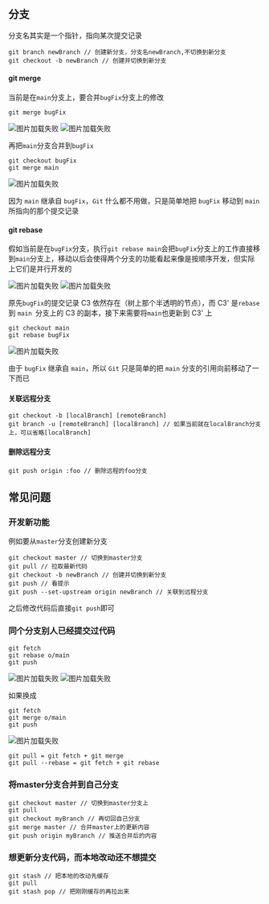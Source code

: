 ## 分支

分支名其实是一个指针，指向某次提交记录

```
git branch newBranch // 创建新分支，分支名newBranch,不切换到新分支
git checkout -b newBranch // 创建并切换到新分支
```

#### git merge

当前是在`main`分支上，要合并`bugFix`分支上的修改

```
git merge bugFix
```

<img :src="$withBase('/Git/image-20210303134635352.png')" alt="图片加载失败">
<img :src="$withBase('/Git/image-20210303134724896.png')" alt="图片加载失败">

再把`main`分支合并到`bugFix`

```
git checkout bugFix
git merge main
```

<img :src="$withBase('/Git/image-20210303134849742.png')" alt="图片加载失败">

因为 `main` 继承自 `bugFix`，`Git` 什么都不用做，只是简单地把 `bugFix` 移动到 `main` 所指向的那个提交记录

#### git rebase

假如当前是在`bugFix`分支，执行`git rebase main`会把`bugFix`分支上的工作直接移到`main`分支上，移动以后会使得两个分支的功能看起来像是按顺序开发，但实际上它们是并行开发的

<img :src="$withBase('/Git/image-20210303135458343.png')" alt="图片加载失败">
<img :src="$withBase('/Git/image-20210303135641702.png')" alt="图片加载失败">

原先`bugFix`的提交记录 C3 依然存在（树上那个半透明的节点），而 C3' 是`rebase` 到 `main `分支上的 C3 的副本，接下来需要将`main`也更新到 C3' 上

```
git checkout main
git rebase bugFix
```

<img :src="$withBase('/Git/image-20210303135900342.png')" alt="图片加载失败">

由于 `bugFix` 继承自 `main`，所以 `Git` 只是简单的把 `main` 分支的引用向前移动了一下而已

#### 关联远程分支

```
git checkout -b [localBranch] [remoteBranch]
git branch -u [remoteBranch] [localBranch] // 如果当前就在localBranch分支上，可以省略[localBranch]
```

#### 删除远程分支

```
git push origin :foo // 删除远程的foo分支
```

## 常见问题

### 开发新功能

例如要从`master`分支创建新分支

```
git checkout master // 切换到master分支
git pull // 拉取最新代码
git checkout -b newBranch // 创建并切换到新分支
git push // 看提示
git push --set-upstream origin newBranch // 关联到远程分支
```

之后修改代码后直接`git push`即可

### 同个分支别人已经提交过代码

```
git fetch
git rebase o/main
git push
```
<img :src="$withBase('/Git/image-20210303152007577.png')" alt="图片加载失败">
<img :src="$withBase('/Git/image-20210303152023188.png')" alt="图片加载失败">

如果换成

```
git fetch
git merge o/main
git push
```

<img :src="$withBase('/Git/image-20210303152218610.png')" alt="图片加载失败">

```
git pull = git fetch + git merge
git pull --rebase = git fetch + git rebase
```

### 将master分支合并到自己分支

```
git checkout master // 切换到master分支上
git pull
git checkout myBranch // 再切回自己分支
git merge master // 合并master上的更新内容
git push origin myBranch // 推送合并后的内容
```

### 想更新分支代码，而本地改动还不想提交

```
git stash // 把本地的改动先缓存
git pull
git stash pop // 把刚刚缓存的再拉出来
```

